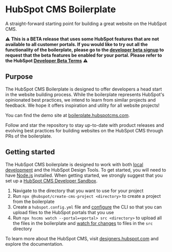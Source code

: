HubSpot CMS Boilerplate
=======================

A straight-forward starting point for building a great website on the HubSpot CMS.

⚠️ **This is a BETA release that uses some HubSpot features that are not available to all customer portals. If you would like to try out all the functionality of the boilerplate, please go to the [developer beta signup](https://forms.gle/8GcSiqNULuoa29QM8) to request that the beta features be enabled for your portal. Please refer to the HubSpot [Developer Beta Terms](https://legal.hubspot.com/developerbetaterms)** ⚠️

## Purpose  
The HubSpot CMS Boilerplate is designed to offer developers a head start in the website building process. While the boilerplate represents HubSpot's opinionated best practices, we intend to learn from similar projects and feedback. We hope it offers inspiration and utility for all website projects!

You can find the demo site at [boilerplate.hubspotcms.com](https://boilerplate.hubspotcms.com).

Follow and star the repository to stay up-to-date with product releases and evolving best practices for building websites on the HubSpot CMS through PRs of the boilerplate.

## Getting started

The HubSpot CMS boilerplate is designed to work with both [local development](https://designers.hubspot.com/docs/tools/local-development) and the HubSpot Design Tools. To get started, you will need to have [Node.js](https://nodejs.org) installed. When getting started, we strongly suggest that you set up a [HubSpot CMS Developer Sandbox](https://offers.hubspot.com/free-cms-developer-sandbox).

1. Navigate to the directory that you want to use for your project
1. Run `npx @hubspot/create-cms-project <directory>` to create a project from the boilerplate
1. Create a `hubspot.config.yml` file and [configure](https://designers.hubspot.com/docs/tools/local-development#2-set-up-your-configuration-file) the CLI so that you can upload files to the HubSpot portals that you use
1. Run `npx hscms watch --portal=<portal> src <directory>` to upload all the files in the boilerplate and [watch for changes](https://designers.hubspot.com/docs/tools/local-development-reference#watch) to files in the `src` directory

To learn more about the HubSpot CMS, visit [designers.hubspot.com](https://designers.hubspot.com) and explore the documentation.
